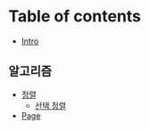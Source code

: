 # Table of contents

* [Intro](README.md)

## 알고리즘 <a href="#algorithm" id="algorithm"></a>

* [정렬](algorithm/sort/README.md)
  * [선택 정렬](algorithm/sort/select-sort.md)
* [Page](algorithm/page.md)
